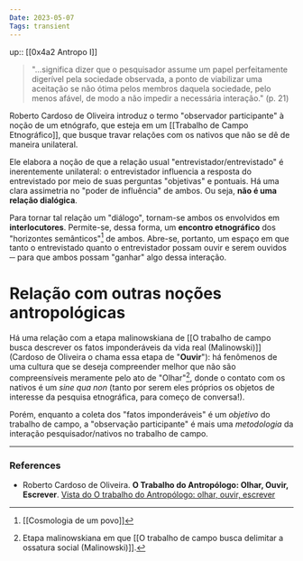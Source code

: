 ```yaml
---
Date: 2023-05-07
Tags: transient
---
```

up:: [[0x4a2 Antropo I]]

> "...significa dizer que o pesquisador assume um papel perfeitamente digerível pela sociedade observada, a ponto de viabilizar uma aceitação se não ótima pelos membros daquela sociedade, pelo menos afável, de modo a não impedir a necessária interação." (p. 21)

Roberto Cardoso de Oliveira introduz o termo "observador participante" à noção de um etnógrafo, que esteja em um [[Trabalho de Campo Etnográfico]], que busque travar relações com os nativos que não se dê de maneira unilateral.

Ele elabora a noção de que a relação usual "entrevistador/entrevistado" é inerentemente unilateral: o entrevistador influencia a resposta do entrevistado por meio de suas perguntas "objetivas" e pontuais. Há uma clara assimetria no "poder de influência" de ambos. Ou seja, **não é uma relação dialógica**.

Para tornar tal relação um "diálogo", tornam-se ambos os envolvidos em **interlocutores**. Permite-se, dessa forma, um **encontro etnográfico** dos "horizontes semânticos"[^1] de ambos. Abre-se, portanto, um espaço em que tanto o entrevistado quanto o entrevistador possam ouvir e serem ouvidos ─ para que ambos possam "ganhar" algo dessa interação.

# Relação com outras noções antropológicas
Há uma relação com a etapa malinowskiana de [[O trabalho de campo busca descrever os fatos imponderáveis da vida real (Malinowski)]] (Cardoso de Oliveira o chama essa etapa de "**Ouvir**"): há fenômenos de uma cultura que se deseja compreender melhor que não são compreensíveis meramente pelo ato de "Olhar"[^2], donde o contato com os nativos é um *sine qua non* (tanto por serem eles próprios os objetos de interesse da pesquisa etnográfica, para começo de conversa!).

Porém, enquanto a coleta dos "fatos imponderáveis" é um *objetivo* do trabalho de campo, a "observação participante" é mais uma *metodologia* da interação pesquisador/nativos no trabalho de campo.


---
### References
- Roberto Cardoso de Oliveira. **O Trabalho do Antropólogo: Olhar, Ouvir, Escrever**. [Vista do O trabalho do Antropólogo: olhar, ouvir, escrever](https://www.revistas.usp.br/ra/article/view/111579/109656)

[^1]: [[Cosmologia de um povo]]
[^2]: Etapa malinowskiana em que [[O trabalho de campo busca delimitar a ossatura social (Malinowski)]].